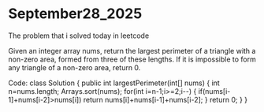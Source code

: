 # September28_2025
The problem that i solved today in leetcode

Given an integer array nums, return the largest perimeter of a triangle with a non-zero area, formed from three of these lengths. If it is impossible to form any triangle of a non-zero area, return 0.

Code:
class Solution {
    public int largestPerimeter(int[] nums) {
        int n=nums.length;
        Arrays.sort(nums);
        for(int i=n-1;i>=2;i--)
        {
            if(nums[i-1]+nums[i-2]>nums[i])
                return nums[i]+nums[i-1]+nums[i-2];
        }
        return 0;
    }
}
